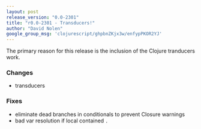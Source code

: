 ```yaml
---
layout: post
release_version: "0.0-2301"
title: "r0.0-2301 - Transducers!"
author: "David Nolen"
google_group_msg: 'clojurescript/ghpbnZKjx3w/enfypPKOR2YJ'
---
```


The primary reason for this release is the inclusion of the Clojure 
tranducers work. 

### Changes 
* transducers 

### Fixes 
* eliminate dead branches in conditionals to prevent Closure warnings 
* bad var resolution if local contained `.` 
